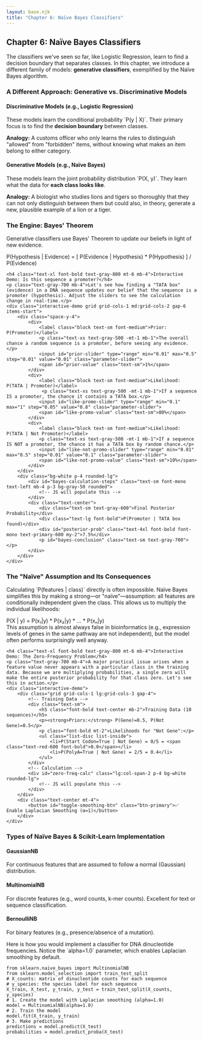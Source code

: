 ```yaml
---
layout: base.njk
title: "Chapter 6: Naïve Bayes Classifiers"
---
```


<!-- Header -->
<div class="bg-gradient-to-r from-yellow-50 to-orange-50 rounded-2xl p-6 mb-8">
    <h2 class="text-2xl font-bold text-gray-800 mb-2">Chapter 6: Naïve Bayes Classifiers</h2>
    <p class="text-gray-700 leading-relaxed">The classifiers we've seen so far, like Logistic Regression, learn to find a decision boundary that separates classes. In this chapter, we introduce a different family of models: <strong>generative classifiers</strong>, exemplified by the Naïve Bayes algorithm.</p>
</div>

<!-- 1. Generative vs. Discriminative -->
<div class="card mb-8">
    <h3 class="text-xl font-bold text-gray-800 mb-4">A Different Approach: Generative vs. Discriminative Models</h3>
    <div class="grid grid-cols-1 md:grid-cols-2 gap-6">
        <div class="bg-blue-50 p-4 rounded-lg border border-blue-200">
            <h4 class="font-semibold text-blue-800">Discriminative Models (e.g., Logistic Regression)</h4>
            <p class="text-sm text-blue-700">These models learn the conditional probability `P(y | X)`. Their primary focus is to find the <strong>decision boundary</strong> between classes.</p>
            <p class="text-sm mt-2"><strong>Analogy:</strong> A customs officer who only learns the rules to distinguish "allowed" from "forbidden" items, without knowing what makes an item belong to either category.</p>
        </div>
        <div class="bg-green-50 p-4 rounded-lg border border-green-200">
            <h4 class="font-semibold text-green-800">Generative Models (e.g., Naïve Bayes)</h4>
            <p class="text-sm text-green-700">These models learn the joint probability distribution `P(X, y)`. They learn what the data for <strong>each class looks like</strong>.</p>
            <p class="text-sm mt-2"><strong>Analogy:</strong> A biologist who studies lions and tigers so thoroughly that they can not only distinguish between them but could also, in theory, generate a new, plausible example of a lion or a tiger.</p>
        </div>
    </div>
</div>

<!-- 2. Bayes' Theorem -->
<div class="card mb-8">
    <h3 class="text-2xl font-bold text-gray-800 mb-4">The Engine: Bayes' Theorem</h3>
    <p class="text-gray-700 mb-4">Generative classifiers use Bayes' Theorem to update our beliefs in light of new evidence.</p>
    <div class="code-block text-center text-lg mb-4">P(Hypothesis | Evidence) = [ P(Evidence | Hypothesis) * P(Hypothesis) ] / P(Evidence)</div>

    <h4 class="text-xl font-bold text-gray-800 mt-6 mb-4">Interactive Demo: Is this sequence a promoter?</h4>
    <p class="text-gray-700 mb-4">Let's see how finding a "TATA box" (evidence) in a DNA sequence updates our belief that the sequence is a promoter (hypothesis). Adjust the sliders to see the calculation change in real-time.</p>
    <div class="interactive-demo grid grid-cols-1 md:grid-cols-2 gap-6 items-start">
        <div class="space-y-4">
            <div>
                <label class="block text-sm font-medium">Prior: P(Promoter)</label>
                <p class="text-xs text-gray-500 -mt-1 mb-1">The overall chance a random sequence is a promoter, before seeing any evidence.</p>
                <input id="prior-slider" type="range" min="0.01" max="0.5" step="0.01" value="0.01" class="parameter-slider">
                <span id="prior-value" class="text-sm">1%</span>
            </div>
            <div>
                <label class="block text-sm font-medium">Likelihood: P(TATA | Promoter)</label>
                 <p class="text-xs text-gray-500 -mt-1 mb-1">If a sequence IS a promoter, the chance it contains a TATA box.</p>
                <input id="like-promo-slider" type="range" min="0.1" max="1" step="0.05" value="0.8" class="parameter-slider">
                <span id="like-promo-value" class="text-sm">80%</span>
            </div>
            <div>
                <label class="block text-sm font-medium">Likelihood: P(TATA | Not Promoter)</label>
                <p class="text-xs text-gray-500 -mt-1 mb-1">If a sequence IS NOT a promoter, the chance it has a TATA box by random chance.</p>
                <input id="like-not-promo-slider" type="range" min="0.01" max="0.5" step="0.01" value="0.1" class="parameter-slider">
                <span id="like-not-promo-value" class="text-sm">10%</span>
            </div>
        </div>
        <div class="bg-white p-4 rounded-lg">
            <div id="bayes-calculation-steps" class="text-sm font-mono text-left mb-4 p-3 bg-gray-50 rounded">
                <!-- JS will populate this -->
            </div>
            <div class="text-center">
                <div class="text-sm text-gray-600">Final Posterior Probability</div>
                <div class="text-lg font-bold">P(Promoter | TATA box found)</div>
                <div id="posterior-prob" class="text-4xl font-bold font-mono text-primary-600 my-2">7.5%</div>
                <p id="bayes-conclusion" class="text-sm text-gray-700"></p>
            </div>
        </div>
    </div>
</div>

<!-- 3. The Naive Assumption & The Zero-Frequency Problem -->
<div class="card mb-8">
    <h3 class="text-2xl font-bold text-gray-800 mb-4">The "Naïve" Assumption and Its Consequences</h3>
    <p class="text-gray-700 mb-4">Calculating `P(features | class)` directly is often impossible. Naïve Bayes simplifies this by making a strong—or "naïve"—assumption: all features are conditionally independent given the class. This allows us to multiply the individual likelihoods:</p>
    <div class="code-block text-center">P(X | y) = P(x₁|y) * P(x₂|y) * ... * P(xₙ|y)</div>
    <div class="highlight mt-4">This assumption is almost always false in bioinformatics (e.g., expression levels of genes in the same pathway are not independent), but the model often performs surprisingly well anyway.</div>

    <h4 class="text-xl font-bold text-gray-800 mt-6 mb-4">Interactive Demo: The Zero-Frequency Problem</h4>
    <p class="text-gray-700 mb-4">A major practical issue arises when a feature value never appears with a particular class in the training data. Because we are multiplying probabilities, a single zero will make the entire posterior probability for that class zero. Let's see this in action.</p>
    <div class="interactive-demo">
        <div class="grid grid-cols-1 lg:grid-cols-3 gap-4">
            <!-- Training Data -->
            <div class="text-sm">
                <h5 class="font-bold text-center mb-2">Training Data (10 sequences)</h5>
                <p><strong>Priors:</strong> P(Gene)=0.5, P(Not Gene)=0.5</p>
                <p class="font-bold mt-2">Likelihoods for "Not Gene":</p>
                <ul class="list-disc list-inside">
                    <li>P(Start Codon=True | Not Gene) = 0/5 = <span class="text-red-600 font-bold">0.0</span></li>
                    <li>P(PolyA=True | Not Gene) = 2/5 = 0.4</li>
                </ul>
            </div>
            <!-- Calculation -->
            <div id="zero-freq-calc" class="lg:col-span-2 p-4 bg-white rounded-lg">
                <!-- JS will populate this -->
            </div>
        </div>
        <div class="text-center mt-4">
            <button id="toggle-smoothing-btn" class="btn-primary">✅ Enable Laplacian Smoothing (α=1)</button>
        </div>
    </div>
</div>

<!-- 4. Types of Naive Bayes & Implementation -->
<div class="card mb-8">
    <h3 class="text-xl font-bold text-gray-800 mb-4">Types of Naïve Bayes & Scikit-Learn Implementation</h3>
    <div class="grid grid-cols-1 md:grid-cols-3 gap-4 mb-6 text-sm">
        <div class="bg-gray-100 p-3 rounded-lg">
            <h4 class="font-semibold">GaussianNB</h4>
            <p>For continuous features that are assumed to follow a normal (Gaussian) distribution.</p>
        </div>
        <div class="bg-gray-100 p-3 rounded-lg">
            <h4 class="font-semibold">MultinomialNB</h4>
            <p>For discrete features (e.g., word counts, k-mer counts). Excellent for text or sequence classification.</p>
        </div>
        <div class="bg-gray-100 p-3 rounded-lg">
            <h4 class="font-semibold">BernoulliNB</h4>
            <p>For binary features (e.g., presence/absence of a mutation).</p>
        </div>
    </div>
    <p class="text-gray-700 mb-4">Here is how you would implement a classifier for DNA dinucleotide frequencies. Notice the `alpha=1.0` parameter, which enables Laplacian smoothing by default.</p>
    <div class="code-block">
<pre><code class="language-python">from sklearn.naive_bayes import MultinomialNB
from sklearn.model_selection import train_test_split
# X_counts: matrix of dinucleotide counts for each sequence
# y_species: the species label for each sequence
X_train, X_test, y_train, y_test = train_test_split(X_counts, y_species)
# 1. Create the model with Laplacian smoothing (alpha=1.0)
model = MultinomialNB(alpha=1.0)
# 2. Train the model
model.fit(X_train, y_train)
# 3. Make predictions
predictions = model.predict(X_test)
probabilities = model.predict_proba(X_test)</code></pre>
</div>
</div>

<script>
document.addEventListener('DOMContentLoaded', () => {
    // --- 2. BAYES THEOREM DEMO ---
    const priorSlider = document.getElementById('prior-slider');
    const likePromoSlider = document.getElementById('like-promo-slider');
    const likeNotPromoSlider = document.getElementById('like-not-promo-slider');
    const bayesCalcDiv = document.getElementById('bayes-calculation-steps');

    function updateBayesCalc() {
        // Get values
        const pPromo = parseFloat(priorSlider.value);
        const pNotPromo = 1 - pPromo;
        const pTataGivenPromo = parseFloat(likePromoSlider.value);
        const pTataGivenNotPromo = parseFloat(likeNotPromoSlider.value);

        // Update slider value displays
        document.getElementById('prior-value').textContent = `${(pPromo * 100).toFixed(0)}%`;
        document.getElementById('like-promo-value').textContent = `${(pTataGivenPromo * 100).toFixed(0)}%`;
        document.getElementById('like-not-promo-value').textContent = `${(pTataGivenNotPromo * 100).toFixed(0)}%`;

        // --- Perform Calculations ---
        // 1. Calculate P(TATA) - the evidence
        const pTata = (pTataGivenPromo * pPromo) + (pTataGivenNotPromo * pNotPromo);
        
        // 2. Calculate P(Promo|TATA) - the posterior
        const numerator = pTataGivenPromo * pPromo;
        const pPromoGivenTata = numerator / pTata;

        // --- Update Calculation Steps Display ---
        bayesCalcDiv.innerHTML = `
            <p class="font-bold border-b pb-1 mb-1">Calculation Breakdown:</p>
            <p>1. Find P(TATA) (the evidence):</p>
            <p class="pl-2 text-gray-600">P(TATA|P)*P(P) + P(TATA|~P)*P(~P)</p>
            <p class="pl-2">= (${pTataGivenPromo.toFixed(2)} * ${pPromo.toFixed(2)}) + (${pTataGivenNotPromo.toFixed(2)} * ${pNotPromo.toFixed(2)})</p>
            <p class="pl-2">= <span class="font-bold text-blue-600">${pTata.toFixed(4)}</span></p>
            <p class="mt-2">2. Calculate Posterior:</p>
            <p class="pl-2 text-gray-600">(P(TATA|P) * P(P)) / P(TATA)</p>
            <p class="pl-2">= (${pTataGivenPromo.toFixed(2)} * ${pPromo.toFixed(2)}) / ${pTata.toFixed(4)}</p>
            <p class="pl-2">= ${numerator.toFixed(4)} / ${pTata.toFixed(4)} = <span class="font-bold text-green-600">${pPromoGivenTata.toFixed(4)}</span></p>
        `;

        // --- Update Final Result ---
        document.getElementById('posterior-prob').textContent = `${(pPromoGivenTata * 100).toFixed(1)}%`;
        document.getElementById('bayes-conclusion').textContent = `Finding a TATA box updated our belief from a prior of ${(pPromo * 100).toFixed(1)}% to a posterior of ${(pPromoGivenTata * 100).toFixed(1)}%.`;
    }
    [priorSlider, likePromoSlider, likeNotPromoSlider].forEach(s => s.addEventListener('input', updateBayesCalc));
    updateBayesCalc();


    // --- 3. ZERO FREQUENCY DEMO ---
    const toggleSmoothingBtn = document.getElementById('toggle-smoothing-btn');
    const calcDiv = document.getElementById('zero-freq-calc');
    let smoothingEnabled = false;

    function updateZeroFreqCalc() {
        if (smoothingEnabled) {
            toggleSmoothingBtn.textContent = '❌ Disable Laplacian Smoothing';
            toggleSmoothingBtn.classList.remove('btn-primary');
            toggleSmoothingBtn.classList.add('btn-secondary');
            calcDiv.innerHTML = `
                <h5 class="font-bold text-center mb-2">Classify: (Start Codon=True, PolyA=True)</h5>
                <p class="font-semibold text-green-700">With Smoothing (α=1)</p>
                <div class="text-sm font-mono mt-2">
                    <p>P(Not Gene | X) ∝ P(Not Gene) * P(Start=T|Not Gene) * P(PolyA=T|Not Gene)</p>
                    <p class="ml-4">= 0.5 * <span class="bg-green-200 p-1 rounded">(0+1)/(5+1*2)</span> * (2+1)/(5+1*2)</p>
                    <p class="ml-4">= 0.5 * 0.143 * 0.429 = <span class="font-bold">0.0307</span></p>
                </div>
                <div class="text-sm font-mono mt-2">
                    <p>P(Gene | X) ∝ P(Gene) * P(Start=T|Gene) * P(PolyA=T|Gene)</p>
                    <p class="ml-4">= 0.5 * (4/5) * (2/5) = <span class="font-bold">0.16</span></p>
                </div>
                <p class="text-center mt-3 font-bold text-lg text-green-700">Verdict: Classify as "Gene"</p>
            `;
        } else {
            toggleSmoothingBtn.textContent = '✅ Enable Laplacian Smoothing (α=1)';
            toggleSmoothingBtn.classList.remove('btn-secondary');
            toggleSmoothingBtn.classList.add('btn-primary');
            calcDiv.innerHTML = `
                <h5 class="font-bold text-center mb-2">Classify: (Start Codon=True, PolyA=True)</h5>
                <p class="font-semibold text-red-700">Without Smoothing</p>
                <div class="text-sm font-mono mt-2">
                    <p>P(Not Gene | X) ∝ P(Not Gene) * P(Start=T|Not Gene) * P(PolyA=T|Not Gene)</p>
                    <p class="ml-4">= 0.5 * <span class="bg-red-200 p-1 rounded">0.0</span> * 0.4 = <span class="font-bold text-red-600">0.0</span></p>
                </div>
                <div class="text-sm font-mono mt-2">
                    <p>P(Gene | X) ∝ P(Gene) * P(Start=T|Gene) * P(PolyA=T|Gene)</p>
                    <p class="ml-4">= 0.5 * (4/5) * (2/5) = <span class="font-bold">0.16</span></p>
                </div>
                <p class="text-center mt-3 font-bold text-lg text-red-700">Verdict: Impossible to be "Not Gene"</p>
            `;
        }
    }

    toggleSmoothingBtn.addEventListener('click', () => {
        smoothingEnabled = !smoothingEnabled;
        updateZeroFreqCalc();
    });
    updateZeroFreqCalc();
});
</script>